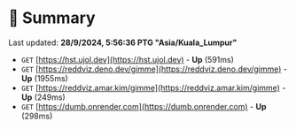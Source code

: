 # 📖 Summary
Last updated: **28/9/2024, 5:56:36 PTG "Asia/Kuala_Lumpur"**

- `GET` [https://hst.ujol.dev](https://hst.ujol.dev) - **Up** (591ms)
- `GET` [https://reddviz.deno.dev/gimme](https://reddviz.deno.dev/gimme) - **Up** (1955ms)
- `GET` [https://reddviz.amar.kim/gimme](https://reddviz.amar.kim/gimme) - **Up** (249ms)
- `GET` [https://dumb.onrender.com](https://dumb.onrender.com) - **Up** (298ms)
